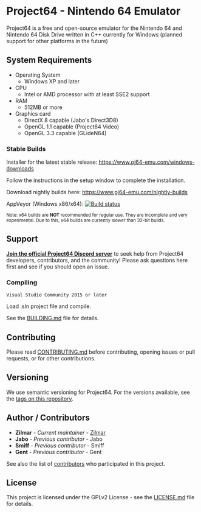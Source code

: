 # Project64 - Nintendo 64 Emulator

Project64 is a free and open-source emulator for the Nintendo 64 and Nintendo 64 Disk Drive written in C++ currently for Windows (planned support for other platforms in the future)

## System Requirements

* Operating System
  * Windows XP and later
* CPU
  * Intel or AMD processor with at least SSE2 support
* RAM
  * 512MB or more
* Graphics card
  * DirectX 8 capable (Jabo's Direct3D8)
  * OpenGL 1.1 capable (Project64 Video)
  * OpenGL 3.3 capable (GLideN64)
  
### Stable Builds

Installer for the latest stable release: https://www.pj64-emu.com/windows-downloads

Follow the instructions in the setup window to complete the installation.

Download nightly builds here: https://www.pj64-emu.com/nightly-builds

AppVeyor (Windows x86/x64): [![Build status](https://ci.appveyor.com/api/projects/status/sbtwyhaexslyhgx3?svg=true
)](https://ci.appveyor.com/project/project64/project64/branch/develop)

<sub>Note: x64 builds are **NOT** recommended for regular use. They are incomplete and very experimental. Due to this, x64 builds are currently _slower_ than 32-bit builds.</sub>

## Support

[**Join the official Project64 Discord server**](https://discord.gg/Cg3zquF) to seek help from Project64 developers, contributors, and the community! Please ask questions here first and see if you should open an issue.

### Compiling

```
Visual Studio Community 2015 or later
```

Load .sln project file and compile.

See the [BUILDING.md](https://github.com/project64/project64/blob/develop/BUILDING.md) file for details.

## Contributing

Please read [CONTRIBUTING.md](https://github.com/project64/project64/blob/develop/.github/CONTRIBUTING.md) before contributing, opening issues or pull requests, or for other contributions.

## Versioning

We use semantic versioning for Project64. For the versions available, see the [tags on this repository](https://github.com/project64/project64/tags).

## Author / Contributors

* **Zilmar** - *Current maintainer* - [Zilmar](https://github.com/project64)
* **Jabo** - *Previous contributor* - Jabo
* **Smiff** - *Previous contributor* - Smiff
* **Gent** - *Previous contributor* - Gent

See also the list of [contributors](https://github.com/project64/project64/contributors) who participated in this project.

## License

This project is licensed under the GPLv2 License - see the [LICENSE.md](https://github.com/project64/project64/blob/develop/license.md) file for details.
